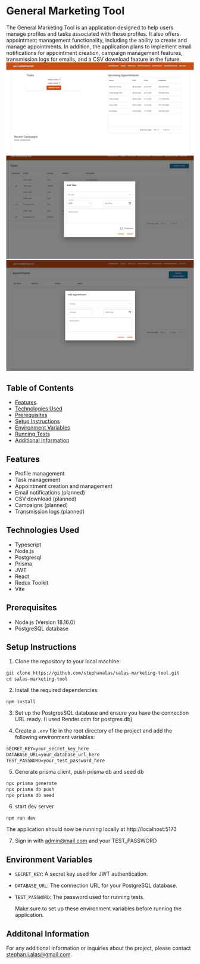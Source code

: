 # General Marketing Tool

The General Marketing Tool is an application designed to help users manage profiles and tasks associated with those profiles. It also offers appointment management functionality, including the ability to create and manage appointments. In addition, the application plans to implement email notifications for appointment creation, campaign management features, transmission logs for emails, and a CSV download feature in the future.
![Alt text](image.png)![Alt text](image-1.png)![Alt text](image-2.png)

## Table of Contents

- [Features](#features)
- [Technologies Used](#technologies-used)
- [Prerequisites](#prerequisites)
- [Setup Instructions](#setup-instructions)
- [Environment Variables](#environment-variables)
- [Running Tests](#running-tests)
- [Additional Information](#additional-information)

## Features

- Profile management
- Task management
- Appointment creation and management
- Email notifications (planned)
- CSV download (planned)
- Campaigns (planned)
- Transmission logs (planned)

## Technologies Used

- Typescript
- Node.js
- Postgresql
- Prisma
- JWT
- React
- Redux Toolkit
- Vite

## Prerequisites

- Node.js (Version 18.16.0)
- PostgreSQL database

## Setup Instructions

1. Clone the repository to your local machine:

```
git clone https://github.com/stephanalas/salas-marketing-tool.git
cd salas-marketing-tool
```

2. Install the required dependencies:

```
npm install
```

3. Set up the PostgresSQL database and ensure you have the connection URL ready. (I used Render.com for postgres db)

4. Create a `.env` file in the root directory of the project and add the following environment variables:

```
SECRET_KEY=your_secret_key_here
DATABASE_URL=your_database_url_here
TEST_PASSWORD=your_test_password_here
```

5. Generate prisma client, push prisma db and seed db

```
npx prisma generate
npx prisma db push
npx prisma db seed
```

6. start dev server

```
npm run dev
```

The application should now be running locally at http://localhost:5173

7. Sign in with admin@mail.com and your TEST_PASSWORD

## Environment Variables

- `SECRET_KEY`: A secret key used for JWT authentication.
- `DATABASE_URL`: The connection URL for your PostgreSQL database.
- `TEST_PASSWORD`: The password used for running tests.

  Make sure to set up these environment variables before running the application.

## Additonal Information

For any additional information or inquiries about the project, please contact stephan.j.alas@gmail.com.
